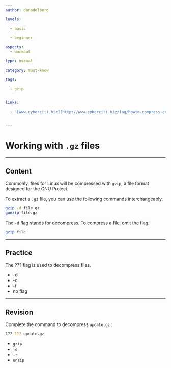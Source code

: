 ```yaml
---
author: danadelberg

levels:

  - basic

  - beginner

aspects:
  - workout

type: normal

category: must-know

tags:

  - gzip


links:

  - '[www.cyberciti.biz](http://www.cyberciti.biz/faq/howto-compress-expand-gz-files/){website}'


---
```


# Working with `.gz` files

---
## Content

Commonly, files for Linux will be compressed with `gzip`, a file format designed for the GNU Project. 

To extract a `.gz` file, you can use the following commands interchangeably.
```bash
gzip -d file.gz 
gunzip file.gz
``` 

The `-d` flag stands for decompress. To compress a file, omit the flag.

```bash
gzip file
```

---
## Practice

The ??? flag is used to decompress files.


* -d
* -c
* -f
* no flag

---
## Revision

Complete the command to decompress `update.gz` :
```bash
??? ??? update.gz
```

* `gzip`
* `-d`
* `-r`
* `unzip`

 
 
 
